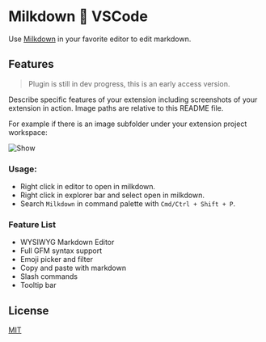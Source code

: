 # Milkdown 💖 VSCode

Use [Milkdown](https://saul-mirone.github.io/milkdown/#/) in your favorite editor to edit markdown.

## Features

> Plugin is still in dev progress, this is an early access version.

Describe specific features of your extension including screenshots of your extension in action. Image paths are relative to this README file.

For example if there is an image subfolder under your extension project workspace:

![Show](https://github.com/Saul-Mirone/milkdown-vscode/blob/main/milkdown-vscode.gif)

### Usage:

-   Right click in editor to open in milkdown.
-   Right click in explorer bar and select open in milkdown.
-   Search `Milkdown` in command palette with `Cmd/Ctrl + Shift + P`.

### Feature List

-   WYSIWYG Markdown Editor
-   Full GFM syntax support
-   Emoji picker and filter
-   Copy and paste with markdown
-   Slash commands
-   Tooltip bar

## License

[MIT](https://github.com/Saul-Mirone/milkdown-vscode/blob/main/LICENSE)
